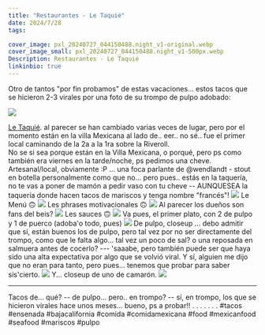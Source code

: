 ```yaml
---
title: "Restaurantes - Le Taquié"
date: 2024/7/28
tags:

cover_image: pxl_20240727_044150488.night_v1-original.webp
cover_image_small: pxl_20240727_044150488.night_v1-500px.webp
Description: Restaurantes - Le Taquié
linkinbio: true
---
```


Otro de tantos "por fin probamos" de estas vacaciones... estos tacos que se hicieron 2-3 virales por una foto de su trompo de pulpo adobado:

[![](trompo-de-pulpo-adobado-en-le-taquie)](trompo-de-pulpo-adobado-en-le-taquie-original.webp)

<a href="https://maps.app.goo.gl/ZWC52qpLRmAummNK6">Le Taquié</a>. al parecer se han cambiado varias veces de lugar, pero por el momento están en la villa Mexicana al lado de.. eer.. no sé.. fue el primer local caminando de la 2a a la 1ra sobre la Riveroll. 
<br>
No se si sea porque están en la Villa Mexicana, o porqué, pero ps como también era viernes en la tarde/noche, ps pedimos una cheve. Artesanal/local, obviamente :P ... una foca parlante de @wendlandt - stout en botella personalmente como que no... pero pues.. estás en la taquería, no te vas a poner de mamón a pedir vaso con tu cheve -- AUNQUESEA la taquería donde hacen tacos de mariscos y tenga nombre "francés"!
[![](pxl_20240727_043249681~2_v1)](pxl_20240727_043249681~2_v1-original.webp)
Le Menú 🙃
[![](pxl_20240727_043300425_v1)](pxl_20240727_043300425_v1-original.webp)
Les phrases motivacionales 🙃
[![](pxl_20240727_043402137~2_v1)](pxl_20240727_043402137~2_v1-original.webp)
Al parecer los dueños son fans del beis?
[![](pxl_20240727_043543882~2_v1)](pxl_20240727_043543882~2_v1-original.webp)
Les sauces 🙃
[![](pxl_20240727_043606159.mp_v1)](pxl_20240727_043606159.mp_v1-original.webp)
Va pues, el primer plato, con 2 de pulpo y 1 de puerco (adoba'o todo, pues)
[![](pxl_20240727_044150488.night_v1)](pxl_20240727_044150488.night_v1-original.webp)
De pulpo, closeup ... debo admitir que sí, están buenos los de pulpo, pero tal vez por no ser directamente del trompo, como que le falta algo... tal vez un poco de sal? o una reposada en salmuera antes de cocerlo? --- 'saaabe, pero también puede ser que haya sido una alta expectativa por algo que se volvió viral. Y sí, alguien me dijo que no eran para tanto, pero pues... tenemos que probar para saber sis'cierto.
[![](pxl_20240727_044355649.night_v1)](pxl_20240727_044355649.night_v1-original.webp)
Y... closeup de uno de camarón.
[![](pxl_20240727_045117042.mp_v1)](pxl_20240727_045117042.mp_v1-original.webp)

---
Tacos de... qué? -- de pulpo... pero.. en trompo? -- sí, en trompo, los que se hicieron virales hace unos meses... bueno, ps a probar!!
.
.
.
.
.
.
.
#tacos #ensenada #bajacalifornia #comida #comidamexicana #food #mexicanfood #seafood #mariscos #pulpo